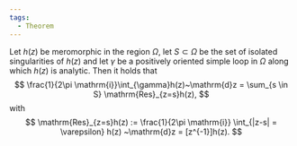 ```yaml
---
tags:
  - Theorem
---
```

Let $h(z)$ be meromorphic in the region $\Omega$, let $S \subset \Omega$ be the set of isolated singularities of $h(z)$ and let $\gamma$ be a positively oriented simple loop in $\Omega$ along which $h(z)$ is analytic. 
Then it holds that
$$
\frac{1}{2\pi \mathrm{i}}\int_{\gamma}h(z)~\mathrm{d}z = \sum_{s \in S} \mathrm{Res}_{z=s}h(z),
$$
with 
$$
\mathrm{Res}_{z=s}h(z) := \frac{1}{2\pi \mathrm{i}} \int_{|z-s| = \varepsilon} h(z) ~\mathrm{d}z = [z^{-1}]h(z).
$$
